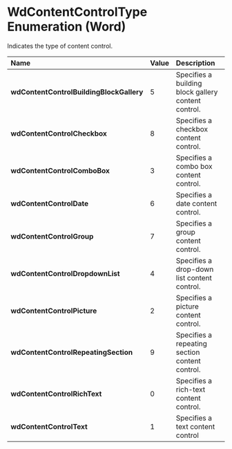 
# WdContentControlType Enumeration (Word)

Indicates the type of content control.



|**Name**|**Value**|**Description**|
|:-----|:-----|:-----|
| **wdContentControlBuildingBlockGallery**|5|Specifies a building block gallery content control.|
| **wdContentControlCheckbox**|8|Specifies a checkbox content control.|
| **wdContentControlComboBox**|3|Specifies a combo box content control.|
| **wdContentControlDate**|6|Specifies a date content control.|
| **wdContentControlGroup**|7|Specifies a group content control.|
| **wdContentControlDropdownList**|4|Specifies a drop-down list content control.|
| **wdContentControlPicture**|2|Specifies a picture content control.|
| **wdContentControlRepeatingSection**|9|Specifies a repeating section content control.|
| **wdContentControlRichText**|0|Specifies a rich-text content control.|
| **wdContentControlText**|1|Specifies a text content control|
